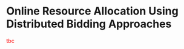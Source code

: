 # Online Resource Allocation Using Distributed Bidding Approaches

<span style="color:red">tbc</span>